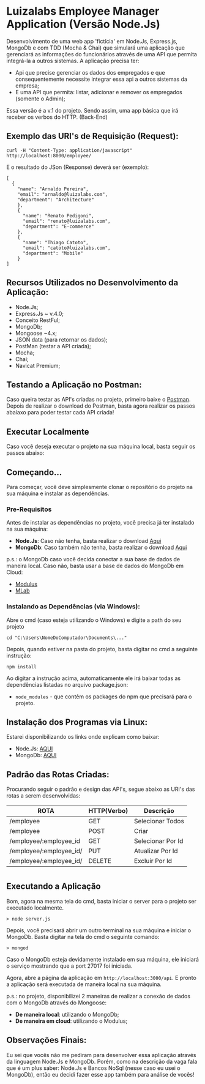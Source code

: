 # Luizalabs Employee Manager Application (Versão Node.Js)

Desenvolvimento de uma web app 'fictícia' em Node.Js, Express.js, MongoDb e com TDD (Mocha & Chai) 
que simulará uma aplicação que gerenciará as informações do funcionários através de uma API 
que permita integrá-la a outros sistemas. A aplicação precisa ter:

* Api que precise gerenciar os dados dos empregados e que consequentemente necessite integrar essa api a outros sistemas da empresa;
* E uma API que permita: listar, adicionar e remover os empregados (somente o Admin);

Essa versão é a v.1 do projeto. Sendo assim, uma app básica que irá receber os verbos do HTTP. (Back-End)

## Exemplo das URI's de Requisição (Request):

```
curl -H "Content-Type: application/javascript" http://localhost:8000/employee/

```

E o resultado do JSon (Response) deverá ser (exemplo):

```
[
  {
    "name": "Arnaldo Pereira",
    "email": "arnaldo@luizalabs.com",
    "department": "Architecture"
    },
    {
      "name": "Renato Pedigoni",
      "email": "renato@luizalabs.com",
      "department": "E-commerce"
    },
    {
      "name": "Thiago Catoto",
      "email": "catoto@luizalabs.com",
      "department": "Mobile"
    }
]

```

## Recursos Utilizados no Desenvolvimento da Aplicação:

- Node.Js;
- Express.Js ~ v.4.0;
- Conceito RestFul;
- MongoDb;
- Mongoose ~4.x;
- JSON data (para retornar os dados);
- PostMan (testar a API criada);
- Mocha;
- Chai;
- Navicat Premium;

## Testando a Aplicação no Postman:

Caso queira testar as API's criadas no projeto, primeiro baixe o [Postman](https://chrome.google.com/webstore/detail/postman/fhbjgbiflinjbdggehcddcbncdddomop).
Depois de realizar o download do Postman, basta agora realizar os passos abaiaxo para 
poder testar cada API criada!


## Executar Localmente

Caso você deseja executar o projeto na sua máquina local, basta seguir os passos abaixo:

## Começando...

Para começar, você deve simplesmente clonar o repositório do projeto na sua máquina e instalar as dependências.

### Pre-Requisitos

Antes de instalar as dependências no projeto, você precisa já ter instalado na sua máquina:

* **Node.Js**: Caso não tenha, basta realizar o download [Aqui](https://nodejs.org/en/)
* **MongoDb**: Caso também não tenha, basta realizar o download [Aqui](https://www.mongodb.com/download-center#community)

p.s.: o MongoDb caso você decida conectar a sua base de dados de maneira local. Caso não, basta usar 
a base de dados do MongoDb em Cloud:

* [Modulus](https://modulus.io/)
* [MLab](https://mlab.com/)

### Instalando as Dependências (via Windows): 

Abre o cmd (caso esteja utilizando o Windows) e digite a path do seu projeto

```
cd "C:\Users\NomeDoComputador\Documents\..."

```

Depois, quando estiver na pasta do projeto, basta digitar no cmd a seguinte instrução:

```
npm install

```

Ao digitar a instrução acima, automaticamente ele irá baixar todas as dependências listadas no arquivo package.json:

* `node_modules` - que contêm os packages do npm que precisará para o projeto.


## Instalação dos Programas via Linux:

Estarei disponibilizando os links onde explicam como baixar:

- Node.Js: [AQUI](https://nodejs.org/en/download/package-manager/)
- MongoDb: [AQUI](https://docs.mongodb.com/v3.0/administration/install-on-linux/)



## Padrão das Rotas Criadas: 

Procurando seguir o padrão e design das API's, segue abaixo as URI's das rotas a serem desenvolvidas:

 ROTA                      |     HTTP(Verbo)   |      Descrição        | 
-------------------------  | ----------------- | --------------------- | 
/employee                  |       GET         | Selecionar Todos      | 
/employee                  |       POST        | Criar                 | 
/employee/:employee_id     |       GET         | Selecionar Por Id     | 
/employee/:employee_id/    |       PUT         | Atualizar Por Id      |    
/employee/:employee_id/    |       DELETE      | Excluir Por Id        |

#
## Executando a Aplicação

Bom, agora na mesma tela do cmd, basta iniciar o server para o projeto ser executado localmente.

```
> node server.js

```

Depois, você precisará abrir um outro terminal na sua máquina e iniciar o MongoDb. Basta digitar na tela do cmd o seguinte comando:

```
> mongod

```

Caso o MongoDb esteja devidamente instalado em sua máquina, ele iniciará o serviço mostrando que a port 27017 foi iniciada.


Agora, abre a página da aplicação em `http://localhost:3000/api`. E pronto a aplicação será executada de maneira local na sua máquina.        


p.s.: no projeto, disponibilizei 2 maneiras de realizar a conexão de dados com o MongoDb através do Mongoose:

* **De maneira local**: utilizando o MongoDb;
* **De maneira em cloud**: utilizando o Modulus;


## Observações Finais:
Eu sei que vocês não me pediram para desenvolver essa aplicação através da linguagem Node.Js e MongoDb.
Porém, como na descrição da vaga fala que é um plus saber: Node.Js e Bancos NoSql (nesse caso eu usei o 
MongoDb), então eu decidi fazer esse app também para análise de vocês!

